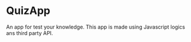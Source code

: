 # QuizApp
An app for test your knowledge.
This app is made using Javascript logics ans third party API. 
